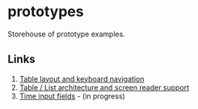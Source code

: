# prototypes
Storehouse of prototype examples.

## Links
1. [Table layout and keyboard navigation](https://github.com/joshharrison626/prototypes/tree/main/Table%20layout%20and%20keyboard%20navigation)
2. [Table / List architecture and screen reader support](https://github.com/joshharrison626/prototypes/tree/main/Table%20List%20architecture)
3. [Time input fields](https://github.com/joshharrison626/prototypes/tree/main/Time%20input%20fields) - (in progress)
